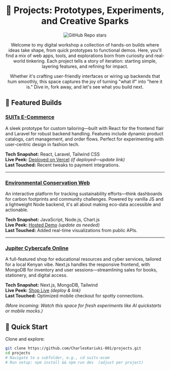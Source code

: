<div align="center">

# 🚀 Projects: Prototypes, Experiments, and Creative Sparks

![GitHub Repo stars](https://img.shields.io/github/stars/CharlesKariuki-001/projects?style=social)

Welcome to my digital workshop a collection of hands-on builds where ideas take shape, from quick prototypes to functional demos. Here, you'll find a mix of web apps, tools, and explorations born from curiosity and real-world tinkering. Each project tells a story of iteration: starting simple, layering features, and refining for impact.

Whether it's crafting user-friendly interfaces or wiring up backends that hum smoothly, this space captures the joy of turning "what if" into "here it is." Dive in, fork away, and let's see what you build next.

</div>

## 🌟 Featured Builds

### [SUITs E-Commerce](suits-ecom/)
A sleek prototype for custom tailoring—built with React for the frontend flair and Laravel for robust backend handling. Features include dynamic product catalogs, cart management, and order flows. Perfect for experimenting with user-centric design in fashion tech.

**Tech Snapshot:** React, Laravel, Tailwind CSS  
**Live Peek:** [Deployed on Vercel](https://suits-example.vercel.app) *(if deployed—update link)*  
**Last Touched:** Recent tweaks to payment integrations.

---

### [Environmental Conservation Web](env-conservation/)
An interactive platform for tracking sustainability efforts—think dashboards for carbon footprints and community challenges. Powered by vanilla JS and a lightweight Node backend, it's all about making eco-data accessible and actionable.

**Tech Snapshot:** JavaScript, Node.js, Chart.js  
**Live Peek:** [Hosted Demo](https://env-conservation.netlify.app) *(update as needed)*  
**Last Touched:** Added real-time visualizations from public APIs.

---

### [Jupiter Cybercafe Online](jupiter-cybercafe/)
A full-featured shop for educational resources and cyber services, tailored for a local Kenyan vibe. Next.js handles the responsive frontend, with MongoDB for inventory and user sessions—streamlining sales for books, stationery, and digital access.

**Tech Snapshot:** Next.js, MongoDB, Tailwind  
**Live Peek:** [Shop Live](https://jupiter-cybercafe.vercel.app) *(deploy & link)*  
**Last Touched:** Optimized mobile checkout for spotty connections.

*(More incoming: Watch this space for fresh experiments like AI quickstarts or mobile mocks.)*

## 🔧 Quick Start
Clone and explore:

```bash
git clone https://github.com/CharlesKariuki-001/projects.git
cd projects
# Navigate to a subfolder, e.g., cd suits-ecom
# Run setup: npm install && npm run dev  (adjust per project)
